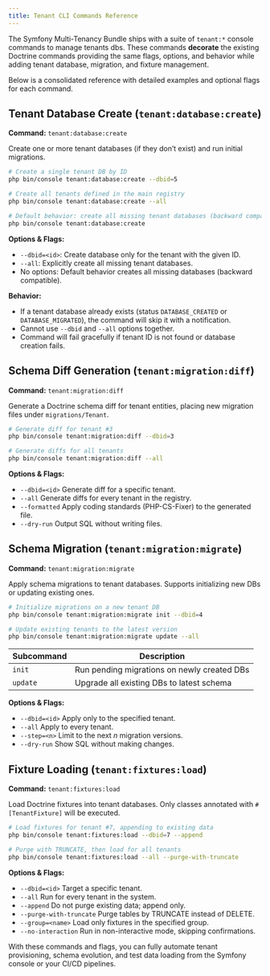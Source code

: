 ```yaml
---
title: Tenant CLI Commands Reference
---
```


The Symfony Multi-Tenancy Bundle ships with a suite of `tenant:*` console commands to manage tenants dbs.
These commands **decorate** the existing Doctrine commands providing the same flags, options, and behavior while adding tenant database, migration, and fixture management.

Below is a consolidated reference with detailed examples and optional flags for each command.



## Tenant Database Create (`tenant:database:create`)

**Command:** `tenant:database:create`

Create one or more tenant databases (if they don’t exist) and run initial migrations.

```bash
# Create a single tenant DB by ID
php bin/console tenant:database:create --dbid=5

# Create all tenants defined in the main registry
php bin/console tenant:database:create --all

# Default behavior: create all missing tenant databases (backward compatible)
php bin/console tenant:database:create
```

**Options & Flags:**

- `--dbid=<id>`: Create database only for the tenant with the given ID.
- `--all`: Explicitly create all missing tenant databases.
- No options: Default behavior creates all missing databases (backward compatible).

**Behavior:**

- If a tenant database already exists (status `DATABASE_CREATED` or `DATABASE_MIGRATED`), the command will skip it with a notification.
- Cannot use `--dbid` and `--all` options together.
- Command will fail gracefully if tenant ID is not found or database creation fails.

## Schema Diff Generation (`tenant:migration:diff`)

**Command:** `tenant:migration:diff`

Generate a Doctrine schema diff for tenant entities, placing new migration files under `migrations/Tenant`.

```bash
# Generate diff for tenant #3
php bin/console tenant:migration:diff --dbid=3

# Generate diffs for all tenants
php bin/console tenant:migration:diff --all
```

**Options & Flags:**

* `--dbid=<id>`   	Generate diff for a specific tenant.
* `--all`         	Generate diffs for every tenant in the registry.
* `--formatted`   	Apply coding standards (PHP-CS-Fixer) to the generated file.
* `--dry-run`     	Output SQL without writing files.

## Schema Migration (`tenant:migration:migrate`)

**Command:** `tenant:migration:migrate`

Apply schema migrations to tenant databases. Supports initializing new DBs or updating existing ones.

```bash
# Initialize migrations on a new tenant DB
php bin/console tenant:migration:migrate init --dbid=4

# Update existing tenants to the latest version
php bin/console tenant:migration:migrate update --all
```

| Subcommand | Description                                 |
| ---------- | ------------------------------------------- |
| `init`     | Run pending migrations on newly created DBs |
| `update`   | Upgrade all existing DBs to latest schema   |

**Options & Flags:**

* `--dbid=<id>`   	Apply only to the specified tenant.
* `--all`         	Apply to every tenant.
* `--step=<n>`    	Limit to the next *n* migration versions.
* `--dry-run`     	Show SQL without making changes.

## Fixture Loading (`tenant:fixtures:load`)

**Command:** `tenant:fixtures:load`

Load Doctrine fixtures into tenant databases. Only classes annotated with `#[TenantFixture]` will be executed.

```bash
# Load fixtures for tenant #7, appending to existing data
php bin/console tenant:fixtures:load --dbid=7 --append

# Purge with TRUNCATE, then load for all tenants
php bin/console tenant:fixtures:load --all --purge-with-truncate
```

**Options & Flags:**

* `--dbid=<id>`             	Target a specific tenant.
* `--all`                   	Run for every tenant in the system.
* `--append`                	Do not purge existing data; append only.
* `--purge-with-truncate`   	Purge tables by TRUNCATE instead of DELETE.
* `--group=<name>`          	Load only fixtures in the specified group.
* `--no-interaction`        	Run in non-interactive mode, skipping confirmations.


With these commands and flags, you can fully automate tenant provisioning, schema evolution, and test data loading from the Symfony console or your CI/CD pipelines.
